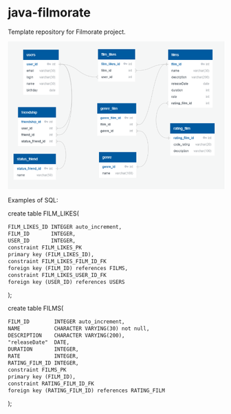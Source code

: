 # java-filmorate
Template repository for Filmorate project.

![Screenshot](Filmorate_DB_scheme.png)

Examples of SQL:

create table FILM_LIKES(

    FILM_LIKES_ID INTEGER auto_increment,
    FILM_ID       INTEGER,
    USER_ID       INTEGER,
    constraint FILM_LIKES_PK
    primary key (FILM_LIKES_ID),
    constraint FILM_LIKES_FILM_ID_FK
    foreign key (FILM_ID) references FILMS,
    constraint FILM_LIKES_USER_ID_FK
    foreign key (USER_ID) references USERS
);

create table FILMS(

    FILM_ID        INTEGER auto_increment,
    NAME           CHARACTER VARYING(30) not null,
    DESCRIPTION    CHARACTER VARYING(200),
    "releaseDate"  DATE,
    DURATION       INTEGER,
    RATE           INTEGER,
    RATING_FILM_ID INTEGER,
    constraint FILMS_PK
    primary key (FILM_ID),
    constraint RATING_FILM_ID_FK
    foreign key (RATING_FILM_ID) references RATING_FILM
);